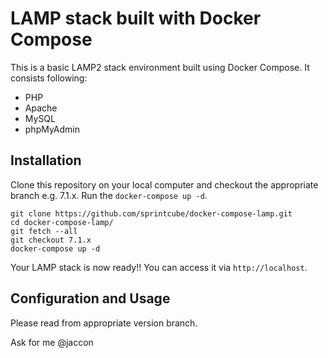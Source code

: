 # LAMP stack built with Docker Compose

This is a basic LAMP2 stack environment built using Docker Compose. It consists following:

* PHP
* Apache
* MySQL
* phpMyAdmin

## Installation

Clone this repository on your local computer and checkout the appropriate branch e.g. 7.1.x. Run the `docker-compose up -d`.

```shell
git clone https://github.com/sprintcube/docker-compose-lamp.git
cd docker-compose-lamp/
git fetch --all
git checkout 7.1.x
docker-compose up -d
```
Your LAMP stack is now ready!! You can access it via `http://localhost`.

## Configuration and Usage

Please read from appropriate version branch.

Ask for me @jaccon
